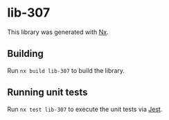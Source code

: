 # lib-307

This library was generated with [Nx](https://nx.dev).

## Building

Run `nx build lib-307` to build the library.

## Running unit tests

Run `nx test lib-307` to execute the unit tests via [Jest](https://jestjs.io).
